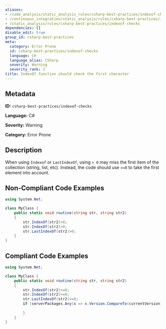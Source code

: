 ```yaml
---
aliases:
- /code_analysis/static_analysis_rules/csharp-best-practices/indexof-checks
- /continuous_integration/static_analysis/rules/csharp-best-practices/indexof-checks
- /static_analysis/rules/csharp-best-practices/indexof-checks
dependencies: []
disable_edit: true
group_id: csharp-best-practices
meta:
  category: Error Prone
  id: csharp-best-practices/indexof-checks
  language: C#
  language_alias: CSharp
  severity: Warning
  severity_rank: 2
title: IndexOf function should check the first character
---
```

<!--  SOURCED FROM https://github.com/DataDog/datadog-static-analyzer-rule-docs -->


## Metadata
**ID:** `csharp-best-practices/indexof-checks`

**Language:** C#

**Severity:** Warning

**Category:** Error Prone

## Description
When using `Indexof` or `LastIndexOf`, using `> 0` may miss the first item of the collection (string, list, etc). Instead, the code should use `>=0` to take the first element into account.

## Non-Compliant Code Examples
```csharp
using System.Net;

class MyClass {
    public static void routine(string str, string str2)
    {
        str.IndexOf(str2)>0;
        str.IndexOf(str2)>0;
        str.LastIndexOf(str2)>0;
    }
}

```

## Compliant Code Examples
```csharp
using System.Net;

class MyClass {
    public static void routine(string str, string str2)
    {
        str.IndexOf(str2)>=0;
        str.IndexOf(str2)>=0;
        str.LastIndexOf(str2)>=0;
        if (serverPackages.Any(x => x.Version.CompareTo(currentVersion) > 0)) {
            
        }
    }
}

```
